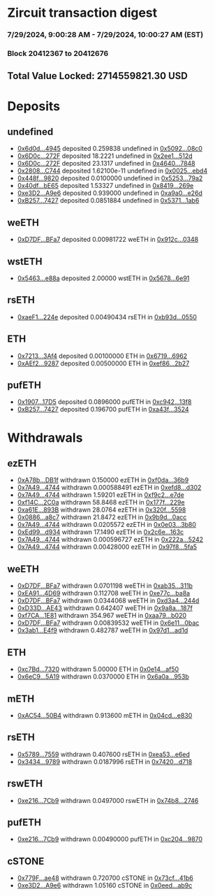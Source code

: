 # Zircuit transaction digest
### 7/29/2024, 9:00:28 AM - 7/29/2024, 10:00:27 AM (EST)
### Block 20412367 to 20412676

## Total Value Locked: 2714559821.30 USD

# Deposits
## undefined
- [0x6d0d...4945](https://etherscan.io/address/0x6d0d2d0fc514790213a8A8d107A961Bb22714945) deposited 0.259838 undefined in [0x5092...08c0](https://etherscan.io/tx/0x6d0d2d0fc514790213a8A8d107A961Bb22714945)
- [0x6D0c...272F](https://etherscan.io/address/0x6D0c2208d34f2eca9499134dee5A2123E5eb272F) deposited 18.2221 undefined in [0x2ee1...512d](https://etherscan.io/tx/0x6D0c2208d34f2eca9499134dee5A2123E5eb272F)
- [0x6D0c...272F](https://etherscan.io/address/0x6D0c2208d34f2eca9499134dee5A2123E5eb272F) deposited 23.1317 undefined in [0x4640...7848](https://etherscan.io/tx/0x6D0c2208d34f2eca9499134dee5A2123E5eb272F)
- [0x2808...C744](https://etherscan.io/address/0x2808D00FE32a73a4471a779aaA50BDF4D7bAC744) deposited 1.62100e-11 undefined in [0x0025...ebd4](https://etherscan.io/tx/0x2808D00FE32a73a4471a779aaA50BDF4D7bAC744)
- [0x448f...9820](https://etherscan.io/address/0x448fA9D4442BB840DEEB5BDC1388D5b0Fe3a9820) deposited 0.0100000 undefined in [0x5253...79a2](https://etherscan.io/tx/0x448fA9D4442BB840DEEB5BDC1388D5b0Fe3a9820)
- [0x40df...bE65](https://etherscan.io/address/0x40df14F60D28f23B3aD8002BB9BD2E2Ca6FcbE65) deposited 1.53327 undefined in [0x8419...269e](https://etherscan.io/tx/0x40df14F60D28f23B3aD8002BB9BD2E2Ca6FcbE65)
- [0xe3D2...A9e6](https://etherscan.io/address/0xe3D21B1C63EDC070EA93FB8B29cc05f10A2AA9e6) deposited 0.939000 undefined in [0xa9a0...e26d](https://etherscan.io/tx/0xe3D21B1C63EDC070EA93FB8B29cc05f10A2AA9e6)
- [0xB257...7427](https://etherscan.io/address/0xB25744f4AFe8fAD15aD8a3327563D54D67197427) deposited 0.0851884 undefined in [0x5371...1ab6](https://etherscan.io/tx/0xB25744f4AFe8fAD15aD8a3327563D54D67197427)
## weETH
- [0xD7DF...BFa7](https://etherscan.io/address/0xD7DF7E085214743530afF339aFC420c7c720BFa7) deposited 0.00981722 weETH in [0x912c...0348](https://etherscan.io/tx/0xD7DF7E085214743530afF339aFC420c7c720BFa7)
## wstETH
- [0x5463...e88a](https://etherscan.io/address/0x546341548A34887B34Da20Dfafcd8D4E898De88a) deposited 2.00000 wstETH in [0x5678...6e91](https://etherscan.io/tx/0x546341548A34887B34Da20Dfafcd8D4E898De88a)
## rsETH
- [0xaeF1...224e](https://etherscan.io/address/0xaeF1Ab153AaA6Eb147CE6566A62A99b0FAD2224e) deposited 0.00490434 rsETH in [0xb93d...0550](https://etherscan.io/tx/0xaeF1Ab153AaA6Eb147CE6566A62A99b0FAD2224e)
## ETH
- [0x7213...3Af4](https://etherscan.io/address/0x7213c705C84e5d9e30d6cFb081faE1Fc3DdA3Af4) deposited 0.00100000 ETH in [0x6719...6962](https://etherscan.io/tx/0x7213c705C84e5d9e30d6cFb081faE1Fc3DdA3Af4)
- [0xAEf2...9287](https://etherscan.io/address/0xAEf230E909d4C3D9647721FcE6D4caF29D3e9287) deposited 0.00500000 ETH in [0xef86...2b27](https://etherscan.io/tx/0xAEf230E909d4C3D9647721FcE6D4caF29D3e9287)
## pufETH
- [0x1907...17D5](https://etherscan.io/address/0x1907e91ACD33A98a02F99121924232B34ce517D5) deposited 0.0896000 pufETH in [0xc942...13f8](https://etherscan.io/tx/0x1907e91ACD33A98a02F99121924232B34ce517D5)
- [0xB257...7427](https://etherscan.io/address/0xB25744f4AFe8fAD15aD8a3327563D54D67197427) deposited 0.196700 pufETH in [0xa43f...3524](https://etherscan.io/tx/0xB25744f4AFe8fAD15aD8a3327563D54D67197427)
# Withdrawals
## ezETH
- [0xA78b...DB1f](https://etherscan.io/address/0xA78b56662D883D5726944d25Bf1f38dF3ee0DB1f) withdrawn 0.150000 ezETH in [0xf0da...36b9](https://etherscan.io/tx/0xA78b56662D883D5726944d25Bf1f38dF3ee0DB1f)
- [0x7A49...4744](https://etherscan.io/address/0x7A493Be5c2ce014cD049Bf178a1ac0Db1B434744) withdrawn 0.000588491 ezETH in [0xefd8...d302](https://etherscan.io/tx/0x7A493Be5c2ce014cD049Bf178a1ac0Db1B434744)
- [0x7A49...4744](https://etherscan.io/address/0x7A493Be5c2ce014cD049Bf178a1ac0Db1B434744) withdrawn 1.59201 ezETH in [0xf9c2...e7de](https://etherscan.io/tx/0x7A493Be5c2ce014cD049Bf178a1ac0Db1B434744)
- [0xf14C...2C0a](https://etherscan.io/address/0xf14C821a79deFFEC488Cf584af2f3801E41e2C0a) withdrawn 58.8468 ezETH in [0x177f...229e](https://etherscan.io/tx/0xf14C821a79deFFEC488Cf584af2f3801E41e2C0a)
- [0xa61E...893B](https://etherscan.io/address/0xa61E42D2D2dc37801E4Fd1C335D21A3048BE893B) withdrawn 28.0764 ezETH in [0x320f...5598](https://etherscan.io/tx/0xa61E42D2D2dc37801E4Fd1C335D21A3048BE893B)
- [0x0886...a8c7](https://etherscan.io/address/0x0886e6E8a69CF8e5603940CC159DfED883d9a8c7) withdrawn 21.8472 ezETH in [0x9b9d...0acc](https://etherscan.io/tx/0x0886e6E8a69CF8e5603940CC159DfED883d9a8c7)
- [0x7A49...4744](https://etherscan.io/address/0x7A493Be5c2ce014cD049Bf178a1ac0Db1B434744) withdrawn 0.0205572 ezETH in [0x0e03...3b80](https://etherscan.io/tx/0x7A493Be5c2ce014cD049Bf178a1ac0Db1B434744)
- [0xEd99...d934](https://etherscan.io/address/0xEd99cf8e2F2ADF5C9a532de97eF16e922FCDd934) withdrawn 17.1490 ezETH in [0x2c6e...163c](https://etherscan.io/tx/0xEd99cf8e2F2ADF5C9a532de97eF16e922FCDd934)
- [0x7A49...4744](https://etherscan.io/address/0x7A493Be5c2ce014cD049Bf178a1ac0Db1B434744) withdrawn 0.000596727 ezETH in [0x222a...5242](https://etherscan.io/tx/0x7A493Be5c2ce014cD049Bf178a1ac0Db1B434744)
- [0x7A49...4744](https://etherscan.io/address/0x7A493Be5c2ce014cD049Bf178a1ac0Db1B434744) withdrawn 0.00428000 ezETH in [0x97f8...5fa5](https://etherscan.io/tx/0x7A493Be5c2ce014cD049Bf178a1ac0Db1B434744)
## weETH
- [0xD7DF...BFa7](https://etherscan.io/address/0xD7DF7E085214743530afF339aFC420c7c720BFa7) withdrawn 0.0701198 weETH in [0xab35...311b](https://etherscan.io/tx/0xD7DF7E085214743530afF339aFC420c7c720BFa7)
- [0xEA91...4D69](https://etherscan.io/address/0xEA91CbA6Cb4da93352D7C1526F77e9F0b45A4D69) withdrawn 0.112708 weETH in [0xe77c...ba8a](https://etherscan.io/tx/0xEA91CbA6Cb4da93352D7C1526F77e9F0b45A4D69)
- [0xD7DF...BFa7](https://etherscan.io/address/0xD7DF7E085214743530afF339aFC420c7c720BFa7) withdrawn 0.0344068 weETH in [0xd3a4...244d](https://etherscan.io/tx/0xD7DF7E085214743530afF339aFC420c7c720BFa7)
- [0xD33D...AE43](https://etherscan.io/address/0xD33DF2d7E5D03dDf65478BE3241b1527699bAE43) withdrawn 0.642407 weETH in [0x9a8a...187f](https://etherscan.io/tx/0xD33DF2d7E5D03dDf65478BE3241b1527699bAE43)
- [0xf7CA...1E81](https://etherscan.io/address/0xf7CA1F0ff0995c84feF530F7c74C69fb80331E81) withdrawn 354.967 weETH in [0xaa79...b020](https://etherscan.io/tx/0xf7CA1F0ff0995c84feF530F7c74C69fb80331E81)
- [0xD7DF...BFa7](https://etherscan.io/address/0xD7DF7E085214743530afF339aFC420c7c720BFa7) withdrawn 0.00839532 weETH in [0x6e11...0bac](https://etherscan.io/tx/0xD7DF7E085214743530afF339aFC420c7c720BFa7)
- [0x3ab1...E4f9](https://etherscan.io/address/0x3ab103967fAfd67392573E99B8C942A096C8E4f9) withdrawn 0.482787 weETH in [0x97d1...ad1d](https://etherscan.io/tx/0x3ab103967fAfd67392573E99B8C942A096C8E4f9)
## ETH
- [0xc7Bd...7320](https://etherscan.io/address/0xc7Bd0345621Be74C0ce406FB16076CF47d467320) withdrawn 5.00000 ETH in [0x0e14...af50](https://etherscan.io/tx/0xc7Bd0345621Be74C0ce406FB16076CF47d467320)
- [0x6eC9...5A19](https://etherscan.io/address/0x6eC92Beb96eAb83bD4Ad21CDFa1DF18A86065A19) withdrawn 0.0370000 ETH in [0x6a0a...953b](https://etherscan.io/tx/0x6eC92Beb96eAb83bD4Ad21CDFa1DF18A86065A19)
## mETH
- [0xAC54...50B4](https://etherscan.io/address/0xAC546b631F061d74f732f212Bf37b537200a50B4) withdrawn 0.913600 mETH in [0x04cd...e830](https://etherscan.io/tx/0xAC546b631F061d74f732f212Bf37b537200a50B4)
## rsETH
- [0x5789...7559](https://etherscan.io/address/0x57892854a7DF265C3313feB6931acF08fBEA7559) withdrawn 0.407600 rsETH in [0xea53...e6ed](https://etherscan.io/tx/0x57892854a7DF265C3313feB6931acF08fBEA7559)
- [0x3434...9789](https://etherscan.io/address/0x34349c5569e7B846c3558961552D2202760A9789) withdrawn 0.0187996 rsETH in [0x7420...d718](https://etherscan.io/tx/0x34349c5569e7B846c3558961552D2202760A9789)
## rswETH
- [0xe216...7Cb9](https://etherscan.io/address/0xe2167E994229eE747063879A9b0c69AA319f7Cb9) withdrawn 0.0497000 rswETH in [0x74b8...2746](https://etherscan.io/tx/0xe2167E994229eE747063879A9b0c69AA319f7Cb9)
## pufETH
- [0xe216...7Cb9](https://etherscan.io/address/0xe2167E994229eE747063879A9b0c69AA319f7Cb9) withdrawn 0.00490000 pufETH in [0xc204...9870](https://etherscan.io/tx/0xe2167E994229eE747063879A9b0c69AA319f7Cb9)
## cSTONE
- [0x779F...ae48](https://etherscan.io/address/0x779Feb632EF127E3ecAe470C6373c733aAb5ae48) withdrawn 0.720700 cSTONE in [0x73cf...41b6](https://etherscan.io/tx/0x779Feb632EF127E3ecAe470C6373c733aAb5ae48)
- [0xe3D2...A9e6](https://etherscan.io/address/0xe3D21B1C63EDC070EA93FB8B29cc05f10A2AA9e6) withdrawn 1.05160 cSTONE in [0x0eed...ab9c](https://etherscan.io/tx/0xe3D21B1C63EDC070EA93FB8B29cc05f10A2AA9e6)

